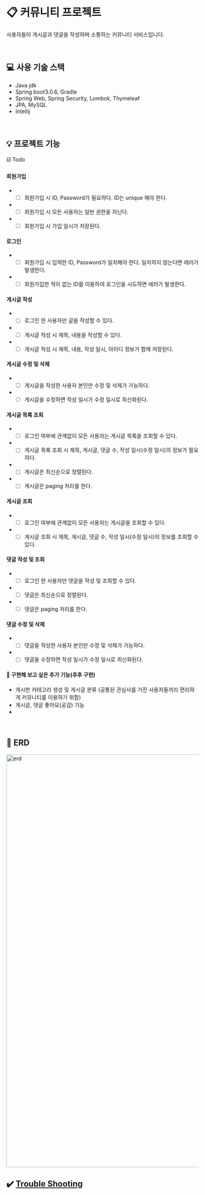 # :clipboard: 커뮤니티 프로젝트
사용자들이 게시글과 댓글을 작성하며 소통하는 커뮤니티 서비스입니다.

</br>

## 💻 사용 기술 스택
- Java jdk
- Spring boot3.0.6, Gradle
- Spring Web, Spring Security, Lombok, Thymeleaf
- JPA, MySQL
- Intellij

</br>

## 💡 프로젝트 기능
☑️ Todo
#### 회원가입
* -[ ] 회원가입 시 ID, Password가 필요하다. ID는 unique 해야 한다.
* -[ ] 회원가입 시 모든 사용자는 일반 권한을 지닌다. 
* -[ ] 회원가입 시 가입 일시가 저장된다.

#### 로그인
* -[ ] 회원가입 시 입력한 ID, Password가 일치해야 한다. 일치하지 않는다면 에러가 발생한다.
* -[ ] 회원가입한 적이 없는 ID를 이용하여 로그인을 시도하면 에러가 발생한다.

#### 게시글 작성
* -[ ] 로그인 한 사용자만 글을 작성할 수 있다.
* -[ ] 게시글 작성 시 제목, 내용을 작성할 수 있다.
* -[ ] 게시글 작성 시 제목, 내용, 작성 일시, 아이디 정보가 함께 저장된다.

#### 게시글 수정 및 삭제
* -[ ] 게시글을 작성한 사용자 본인만 수정 및 삭제가 가능하다.
* -[ ] 게시글을 수정하면 작성 일시가 수정 일시로 최신화된다.

#### 게시글 목록 조회
* -[ ] 로그인 여부에 관계없이 모든 사용자는 게시글 목록을 조회할 수 있다.
* -[ ] 게시글 목록 조회 시 제목, 게시글, 댓글 수, 작성 일시(수정 일시)의 정보가 필요하다.
* -[ ] 게시글은 최신순으로 정렬된다.
* -[ ] 게시글은 paging 처리를 한다.

#### 게시글 조회
* -[ ] 로그인 여부에 관계없이 모든 사용자는 게시글을 조회할 수 있다.
* -[ ] 게시글 조회 시 제목, 게시글, 댓글 수, 작성 일시(수정 일시)의 정보를 조회할 수 있다.

#### 댓글 작성 및 조회
* -[ ] 로그인 한 사용자만 댓글을 작성 및 조회할 수 있다.
* -[ ] 댓글은 최신순으로 정렬된다.
* -[ ] 댓글은 paging 처리를 한다.

#### 댓글 수정 및 삭제
* -[ ] 댓글을 작성한 사용자 본인만 수정 및 삭제가 가능하다.
* -[ ] 댓글을 수정하면 작성 일시가 수정 일시로 최신화된다.

#### 🌱 구현해 보고 싶은 추가 기능(추후 구현)
- 게시판 카테고리 생성 및 게시글 분류 (공통된 관심사를 가진 사용자들끼리 편리하게 커뮤니티를 이용하기 위함)
- 게시글, 댓글 좋아요(공감) 기능
- 

</br>

## 🔗 ERD
<img width="1080" alt="erd" src="https://user-images.githubusercontent.com/121335941/236657541-0ea1995b-bb06-4de1-b916-d9c292917782.png">

## ✔️ [Trouble Shooting](https://github.com/srh0820/community/blob/main/Trouble_Shooting.md)
